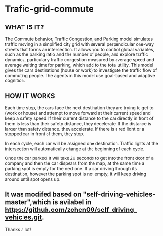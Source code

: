 # Trafic-grid-commute
## WHAT IS IT?
The Commute behavior, Traffic Congestion, and Parking model simulates traffic moving in a simplified city grid with several perpendicular one-way streets that forms an intersection. It allows you to control global variables, such as the parking ratio and the number of people, and explore traffic dynamics, particularly traffic congestion measured by average speed and average waiting time for parking, which add to the total utility.
This model gives the cars destinations (house or work) to investigate the traffic flow of commuting people. The agents in this model use goal-based and adaptive cognition.

## HOW IT WORKS

Each time step, the cars face the next destination they are trying to get to (work or house) and attempt to move forward at their current speed and keep a safety speed. If their current distance to the car directly in front of them is less than their safety distance, they decelerate. If the distance is larger than safety distance, they accelerate. If there is a red light or a stopped car in front of them, they stop. 

In each cycle, each car will be assigned one destination. Traffic lights at the intersection will automatically change at the beginning of each cycle.

Once the car parked, it will take 20 seconds to get into the front door of a company and then the car dispears from the map, at the same time a parking spot is empty for the next one. If a car driving through its destination, however the parking spot is not empty, it will keep driving around until spot opens up.

## It was modifed based on "self-driving-vehicles-master",which is avilabel in https://github.com/zchen09/self-driving-vehicles.git.
Thanks a lot!
